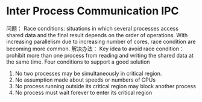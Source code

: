 # Inter Process Communication IPC
问题：
Race conditions: situations in which several processes access shared data and the final result depends on the order of operations.
With increasing parallelism due to increasing number of cores, race condition are becoming more common.
解决办法：
Key idea to avoid race condition：prohibit more than one process from reading and writing the shared data at the same time.
Four conditions to support a good solution
1. No two processes may be simultaneously in critical region. 
2. No assumption made about speeds or numbers of CPUs
3. No process running outside its critical region may block another process
4. No process must wait forever to enter its critical region



